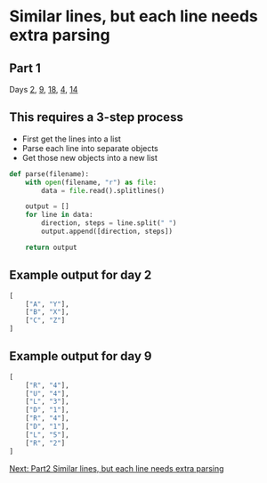 # Similar lines, but each line needs extra parsing

## Part 1

Days [2](https://adventofcode.com/2022/day/2/input), [9](https://adventofcode.com/2022/day/9/input), [18](https://adventofcode.com/2022/day/18/input), [4](https://adventofcode.com/2022/day/4/input), [14](https://adventofcode.com/2022/day/14/input)

## This requires a 3-step process

- First get the lines into a list
- Parse each line into separate objects
- Get those new objects into a new list

```python
def parse(filename):
    with open(filename, "r") as file:
        data = file.read().splitlines()

    output = []
    for line in data:
        direction, steps = line.split(" ")
        output.append([direction, steps])

    return output
```

## Example output for day 2

```python
[
    ["A", "Y"],
    ["B", "X"],
    ["C", "Z"]
]
```

## Example output for day 9

```python
[
    ["R", "4"],
    ["U", "4"],
    ["L", "3"],
    ["D", "1"],
    ["R", "4"],
    ["D", "1"],
    ["L", "5"],
    ["R", "2"]
]
```

[Next: Part2 Similar lines, but each line needs extra parsing](./09.extra_parsing2.md)

